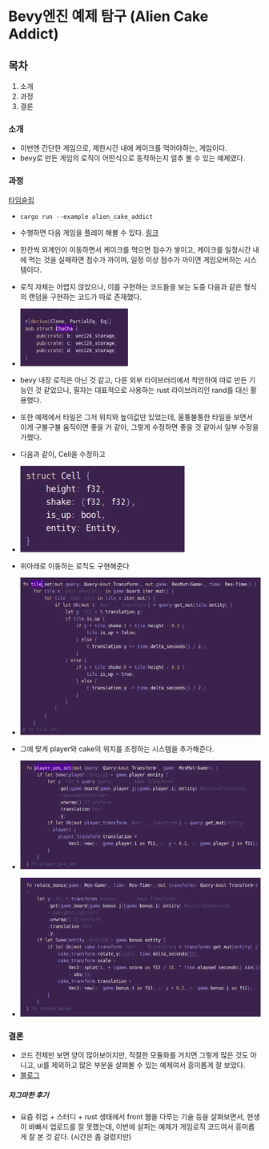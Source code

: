 # Bevy엔진 예제 탐구 (Alien Cake Addict)
## 목차
1. 소개
2. 과정
3. 결론

### 소개
- 이번엔 간단한 게임으로, 제한시간 내에 케이크를 먹어야하는, 게임이다.
- bevy로 만든 게임의 로직이 어떤식으로 동작하는지 얼추 볼 수 있는 예제였다.

### 과정
[타임슬립](https://youtu.be/eBEq11AvkcM)
- ```cargo run --example alien_cake_addict```
- 수행하면 다음 게임을 플레이 해볼 수 있다. [링크](https://bevyengine.org/examples/Games/alien-cake-addict/)

- 한칸씩 외계인이 이동하면서 케이크를 먹으면 점수가 쌓이고, 케이크를 일정시간 내에 먹는 것을 실패하면 점수가 까이며, 일정 이상 점수가 까이면 게임오버하는 시스템이다.
- 로직 자체는 어렵지 않았으나, 이를 구현하는 코드들을 보는 도중 다음과 같은 형식의 랜덤을 구현하는 코드가 따로 존재했다.
- ![자료](https://raw.githubusercontent.com/dolto/port_folio_imgs/master/icon/projectsite/Bevy_Study_Alien_Cake/1.webp)
- bevy 내장 로직은 아닌 것 같고, 다른 외부 라이브러리에서 착안하여 따로 만든 기능인 것 같았으나, 필자는 대표적으로 사용하는 rust 라이브러리인 rand를 대신 활용했다.
- 또한 예제에서 타일은 그저 위치와 높이값만 있었는데, 울퉁불퉁한 타일을 보면서 이게 구불구불 움직이면 좋을 거 같아, 그렇게 수정하면 좋을 것 같아서 일부 수정을 가했다.
- 다음과 같이, Cell을 수정하고
- ![자료](https://raw.githubusercontent.com/dolto/port_folio_imgs/master/icon/projectsite/Bevy_Study_Alien_Cake/2.webp)
- 위아래로 이동하는 로직도 구현해준다
- ![자료](https://raw.githubusercontent.com/dolto/port_folio_imgs/master/icon/projectsite/Bevy_Study_Alien_Cake/3.webp)
- 그에 맞게 player와 cake의 위치를 조정하는 시스템을 추가해준다.
- ![자료](https://raw.githubusercontent.com/dolto/port_folio_imgs/master/icon/projectsite/Bevy_Study_Alien_Cake/4.webp)
- ![자료](https://raw.githubusercontent.com/dolto/port_folio_imgs/master/icon/projectsite/Bevy_Study_Alien_Cake/5.webp)

### 결론
- 코드 전체만 보면 양이 많아보이지만, 적절한 모듈화를 거치면 그렇게 많은 것도 아니고, ui를 제외하고 많은 부분을 살펴볼 수 있는 예제여서 흥미롭게 잘 보았다.
- [블로그](https://portfolio-user-8i5iwa8zn-doltos-projects.vercel.app/?is_blog=true&langs_slecets=[]&skills_slects=[]&project_id=662cde5ca5ed24162799e0df)

##### 자그마한 후기
- 요즘 취업 + 스터디 + rust 생태에서 front 웹을 다루는 기술 등을 살펴보면서, 현생이 바빠서 업로드를 잘 못했는데, 이번에 살피는 예제가 게임로직 코드여서 흥미롭게 잘 본 것 같다. (시간은 좀 걸렸지만)
